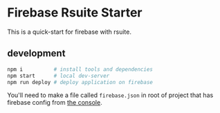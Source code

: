 # Firebase Rsuite Starter

This is a quick-start for firebase with rsuite.

## development

```sh
npm i          # install tools and dependencies
npm start      # local dev-server
npm run deploy # deploy application on firebase
```

You'll need to make a file called `firebase.json` in root of project that has firebase config from [the console](https://console.firebase.google.com/u/0/project/covid19-coordinate/settings/general/web).